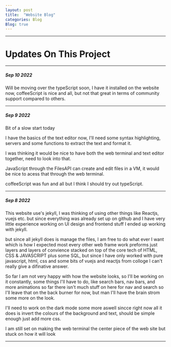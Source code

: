 ```yaml
---
layout: post
title:  "Website Blog"
categories: Blog
Blog: true
---
```


---
# Updates On This Project 
---

##### Sep 10 2022
Will be moving over the typeScript soon, I have it installed on the website now, coffeeScript is nice and all, but not that great in terms of community support compared to others.

---


##### Sep 9 2022
Bit of a slow start today

I have the basics of the text editor now, I'll need some syntax highlighting, servers and some functions to extract the text and format it.

I was thinking it would be nice to have both the web terminal and text editor together, need to look into that.

JavaScript through the FilesAPI can create and edit files in a VM, it would be nice to acess that through the web terminal.

coffeeScript was fun and all but I think I should try out typeScript.


---
##### Sep 8 2022

This website use's jekyll, I was thinking of using other things like Reactjs, vuejs etc. but since everything was already set up on github and I have very little experience working on UI design and frontend stuff I ended up working with jekyll.

but since all jekyll does is manage the files, I am free to do what ever I want which is how I expected most every other web frame work preforms just layers and layers of convience stacked on top of the core tech of HTML, CSS & JAVASCRIPT plus some SQL, but since I have only worked with pure javascript, html, css and some bits of vuejs and reactjs from colloge I can't really give a difinative answer.

So far I am not very happy with how the website looks, so I'll be working on it constantly, some things I'll have to do, like search bars, nav bars, and more animations so far there isn't much stuff on here for nav and search so I'll leave that on the back burner for now, but man I'll have the brain strom some more on the look.

I'll need to work on the dark mode some more aswell sincce right now all it does is invert the colours of the background and text, should be simple enough just add more css.

I am still set on making the web terminal the center piece of the web site but stuck on how it will look

---
